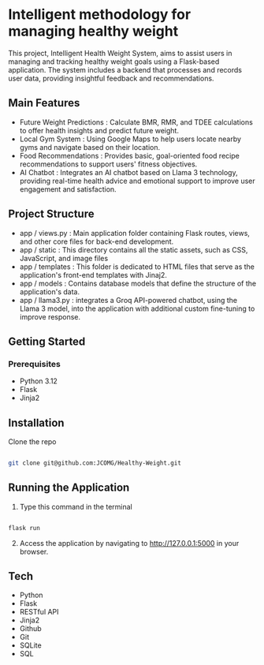 # Intelligent methodology for managing healthy weight
This project, Intelligent Health Weight System, aims to assist users in managing and tracking healthy weight goals using a Flask-based application. The system includes a backend that processes and records user data, providing insightful feedback and recommendations.


## Main Features
- Future Weight Predictions : Calculate BMR, RMR, and TDEE calculations to offer health insights and predict future weight.
- Local Gym System : Using Google Maps to help users locate nearby gyms and navigate based on their location.
- Food Recommendations : Provides basic, goal-oriented food recipe recommendations to support users' fitness objectives.
- AI Chatbot : Integrates an AI chatbot based on Llama 3 technology, providing real-time health advice and emotional support to improve user engagement and satisfaction.

## Project Structure
- app / views.py : Main application folder containing Flask routes, views, and other core files for back-end development.
- app / static : This directory contains all the static assets, such as CSS, JavaScript, and image files
- app / templates : This folder is dedicated to HTML files that serve as the application's front-end templates with Jinaj2.
- app / models : Contains database models that define the structure of the application's data.
- app / llama3.py : integrates a Groq API-powered chatbot, using the Llama 3 model, into the application with additional custom fine-tuning to improve response.

## Getting Started
### Prerequisites
- Python 3.12
- Flask
- Jinja2
## Installation
Clone the repo
```bash

git clone git@github.com:JCOMG/Healthy-Weight.git

```
## Running the Application
1. Type this command in the terminal
```bash

flask run 

```

2. Access the application by navigating to http://127.0.0.1:5000 in your browser.

## Tech 
- Python
- Flask
- RESTful API
- Jinja2
- Github
- Git
- SQLite
- SQL
